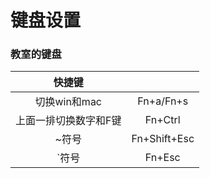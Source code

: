 # 键盘设置

### 教室的键盘

|        快捷键         |              |
| :-------------------: | :----------: |
|     切换win和mac      |  Fn+a/Fn+s   |
| 上面一排切换数字和F键 |   Fn+Ctrl    |
|         ~符号         | Fn+Shift+Esc |
|         `符号         |    Fn+Esc    |

